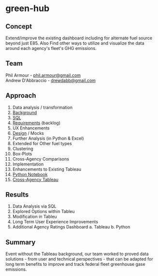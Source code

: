 # green-hub

## Concept
Extend/improve the existing dashboard including for alternate fuel source beyond just E85.  Also Find other ways to utilize and visualize the data around each agency's fleet's GHG emissions.

## Team
Phil Armour - phil.armour@gmail.com  
Andrew D'Abbraccio - drewdabb@gmail.com  


## Approach

1. Data analysis / transformation
  1. [Background](background)
  2. [SQL](development/expanded_data_sql_script.sql)
  3. [Requirements](requirements) (backlog)
2. UX Enhancements
  1. [Design](design) / Mocks
3. Further Analysis (in Python & Excel)
  1. Extended for Other fuel types
  2. Clustering
  3. Box-Plots
  4. Cross-Agency Comparisons
4. Implementation
  1. Enhancements to Existing Tableau
  2. [Python Notebook](development/GHG_project.ipynb)
  3. [Cross-Agency Tableau](development/Agency_Comparisons.twb)

## Results

1. Data Analysis via SQL
2. Explored Options within Tableu
  1. Modification in Tableu
  2. Long Term User Experience Improvements
  3. Additional Agency Ratings Dashboard
    a. Tableau
    b. Python

## Summary

Event without the Tableau background, our team worked to proved data solutions - from user and technical perspectives - that can be adapted for long term benefits to improve and track federal fleet greenhouse gase emissions.
